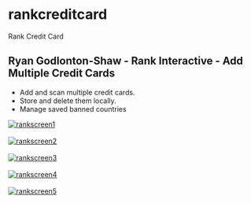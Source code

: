 # rankcreditcard

Rank Credit Card

## Ryan Godlonton-Shaw - Rank Interactive - Add Multiple Credit Cards 

- Add and scan multiple credit cards. 
- Store and delete them locally.
- Manage saved banned countries 

<a href="https://postimages.org/" target="_blank"><img src="https://i.postimg.cc/T1MwV0cq/rankscreen1.png" alt="rankscreen1"/></a><br/><br/>
<a href="https://postimages.org/" target="_blank"><img src="https://i.postimg.cc/ZRynv265/rankscreen2.png" alt="rankscreen2"/></a><br/><br/>
<a href="https://postimages.org/" target="_blank"><img src="https://i.postimg.cc/yxmNvRQq/rankscreen3.png" alt="rankscreen3"/></a><br/><br/>
<a href="https://postimages.org/" target="_blank"><img src="https://i.postimg.cc/s2L1XsQL/rankscreen4.png" alt="rankscreen4"/></a><br/><br/>
<a href="https://postimages.org/" target="_blank"><img src="https://i.postimg.cc/pdrpRpT8/rankscreen5.png" alt="rankscreen5"/></a><br/><br/>





